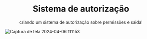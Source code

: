 <h1 align="center">Sistema de autorização</h1>
<p align="center">criando um sistema de autorização sobre permissões e saida!</p>

![Captura de tela 2024-04-06 111153](https://github.com/gregoriodelucca/SistemaIdadeNode/assets/43537647/1c2c2632-4945-43d9-b656-a2f1bced9fad)
